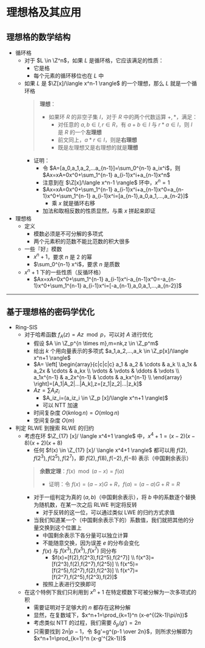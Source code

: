 # 理想格及其应用

## 理想格的数学结构
- 循环格
  - 对于 $L \in \Z^n$，如果 $L$ 是循环格，它应该满足的性质：
      - 它是格
      - 每个元素的循环移位也在 $L$ 中
  - 如果 $L$ 是 $\Z[x]/\langle x^n-1 \rangle$ 的一个理想，那么 $L$ 就是一个循环格
      > **理想**：
      > - 如果环 $R$ 的非空子集 $I$，对于 $R$ 中的两个代数运算 $+,*$，满足：
      >   - 对任意的 $a,b \in I,r \in R$，有 $a+b \in I$ 与 $r*a \in I$，则 $I$ 是 $R$ 的一个**左理想**
      >   - 前文同上，$a*r \in I$，则是**右理想**
      >   - 既是左理想又是右理想的就是**理想**
      - 证明：
        - 令 $A=[a_0,a_1,a_2,...a_{n-1}]=\sum_0^{n-1} a_ix^i$，则 $Ax=xA=0x^0+\sum_1^{n-1} a_{i-1}x^i+a_{n-1}x^n$
        - 注意到在 $\Z[x]/\langle x^n-1 \rangle$ 环中，$x^n=1$
        - $Ax=xA=0x^0+\sum_1^{n-1} a_{i-1}x^i+a_{n-1}x^0=a_{n-1}x^0+\sum_1^{n-1} a_{i-1}x^i=[a_{n-1},a_0,a_1,...,a_{n-2}]$
            - 乘 $x$ 就是循环右移
        - 加法和取相反数的性质显然，与乘 $x$ 拼起来即证
- 理想格
  - 定义
      - 模数必须是不可分解的多项式
      - 两个元素积的范数不能比范数的积大很多
  - 一些『好』模数
      - $x^n+1$，要求 $n$ 是 $2$ 的幂
      - $\sum_0^{n-1} x^i$，要求 $n$ 是质数
  - $x^n+1$ 下的一些性质（反循环格）
      - $Ax=xA=0x^0+\sum_1^{n-1} a_{i-1}x^i-a_{n-1}x^0=-a_{n-1}x^0+\sum_1^{n-1} a_{i-1}x^i=[-a_{n-1},a_0,a_1,...,a_{n-2}]$

---
## 基于理想格的密码学优化

- Ring-SIS
  - 对于哈希函数 $f_A(z)=Az \mod p$，可以对 $A$ 进行优化
    - 假设 $A \in \Z_p^{n \times m},m=nk,z \in \Z_p^m$
    - 给出 $k$ 个用向量表示的多项式 $a_1,a_2,...,a_k \in \Z_p[x]/\langle x^n+1 \rangle$
    - $A=
        \left[
            \begin{array}{c|c|c|c}
            a_1 & a_2 & \cdots & a_k \\
            a_1x & a_2x & \cdots & a_kx \\
            \vdots & \vdots & \ddots & \vdots \\
            a_1x^{n-1} & a_2x^{n-1} & \cdots & a_kx^{n-1} \\
            \end{array}
        \right]=[A_1|A_2|...|A_k],z=[z_1|z_2|...|z_k]$
    - $Az=\sum A_iz_i$
      - $A_iz_i=(a_iz_i \in \Z_p [x]/\langle x^n+1 \rangle)$
      - 可以 NTT 加速
    - 时间复杂度 $O(kn \log n)=O(m \log n)$
    - 空间复杂度 $O(m)$
- 判定 RLWE 到搜索 RLWE 的归约
  - 考虑在环 $\Z_{17} [x]/ \langle x^4+1 \rangle$ 中，$x^4+1=(x-2)(x-8)(x+2)(x+8)$
    - 任何 $f(x) \in \Z_{17} [x]/ \langle x^4+1 \rangle$ 都可以用 $f(2),f(2^3),f(2^5),f(2^7)$，即 $f(2),f(8),f(-2),f(-8)$ 表示（中国剩余表示）
    > **余数定理**：$f(x) \mod (a-x) =f(a)$
    > - 证明：令 $f(x)=(a-x)G+R$，$f(a)=(a-a)G+R=R$
    - 对于一组判定为真的 $(a,b)$（中国剩余表示），将 $b$ 中的系数逐个替换为随机数，在某一次之后 RLWE 判定将反转
      - 对于反转的这一位，可以通过类似 LWE 的归约方式求值
    - 当我们知道某一个（中国剩余表示下的）系数值，我们就把其他的分量交换到这个位置上
      - 中国剩余表示下各分量可以独立计算
      - 不能随意交换，因为误差 $e$ 的分布会变化
      - $f(x)$ 与 $f(x^3),f(x^5),f(x^7)$ 同分布
        - $f(x)=[f(2),f(2^3),f(2^5),f(2^7)] \\ f(x^3)=[f(2^3),f(2),f(2^7),f(2^5)] \\ f(x^5)=[f(2^5),f(2^7),f(2),f(2^3)] \\ f(x^7)=[f(2^7),f(2^5),f(2^3),f(2)]$
      - 按照上表进行交换即可
  - 在这个特例下我们只利用到 $x^n+1$ 在特定模数下可被分解为一次多项式的积
    - 需要证明对于足够大的 $n$ 都存在这种分解
    - 显然，在复数域下，$x^n+1=\prod_{k=1}^n (x-e^{(2k-1)\pi/n})$
    - 考虑类似 NTT 的过程，我们需要 $\delta_p(g')=2n$
    - 只需要找到 $2n|p-1$，令 $g'=g^{p-1 \over 2n}$，则所求分解即为 $x^n+1=\prod_{k=1}^n (x-g'^{2k-1})$